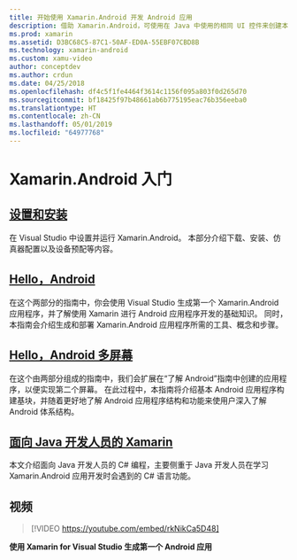 ```yaml
---
title: 开始使用 Xamarin.Android 开发 Android 应用
description: 借助 Xamarin.Android，可使用在 Java 中使用的相同 UI 控件来创建本机 Android 应用程序，而且可随时获得一种现代语言 (C#) 的灵活性和优雅、.NET 基类库 (BCL) 的强大功能以及一流 IDE (Visual Studio)。 此系列介绍 Xamarin.Android 开发的基础知识。 借助 Xamarin.Android，可设置、安装并构建你的第一个应用程序。
ms.prod: xamarin
ms.assetid: D3BC68C5-87C1-50AF-ED0A-55EBF07CBD8B
ms.technology: xamarin-android
ms.custom: xamu-video
author: conceptdev
ms.author: crdun
ms.date: 04/25/2018
ms.openlocfilehash: df4c5f1fe4464f3614c1156f095a803f0d265d70
ms.sourcegitcommit: bf18425f97b48661ab6b775195eac76b356eeba0
ms.translationtype: HT
ms.contentlocale: zh-CN
ms.lasthandoff: 05/01/2019
ms.locfileid: "64977768"
---
```

# <a name="get-started-with-xamarinandroid"></a>Xamarin.Android 入门

## <a name="setup-and-installationandroidget-startedinstallationindexmd"></a>[设置和安装](~/android/get-started/installation/index.md)

在 Visual Studio 中设置并运行 Xamarin.Android。 本部分介绍下载、安装、仿真器配置以及设备预配等内容。

## <a name="hello-androidandroidget-startedhello-androidindexmd"></a>[Hello，Android](~/android/get-started/hello-android/index.md)

在这个两部分的指南中，你会使用 Visual Studio 生成第一个 Xamarin.Android 应用程序，并了解使用 Xamarin 进行 Android 应用程序开发的基础知识。
同时，本指南会介绍生成和部署 Xamarin.Android 应用程序所需的工具、概念和步骤。

## <a name="hello-android-multiscreenandroidget-startedhello-android-multiscreenindexmd"></a>[Hello，Android 多屏幕](~/android/get-started/hello-android-multiscreen/index.md)

在这个由两部分组成的指南中，我们会扩展在“了解 Android”指南中创建的应用程序，以便实现第二个屏幕。 在此过程中，本指南将介绍基本 Android 应用程序构建基块，并随着更好地了解 Android 应用程序结构和功能来使用户深入了解 Android 体系结构。

## <a name="xamarin-for-java-developersandroidget-startedjava-developersmd"></a>[面向 Java 开发人员的 Xamarin](~/android/get-started/java-developers.md)

本文介绍面向 Java 开发人员的 C# 编程，主要侧重于 Java 开发人员在学习 Xamarin.Android 应用开发时会遇到的 C# 语言功能。

## <a name="video"></a>视频

> [!VIDEO https://youtube.com/embed/rkNikCa5D48]

**使用 Xamarin for Visual Studio 生成第一个 Android 应用**